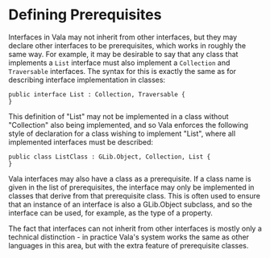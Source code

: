 # Defining Prerequisites
Interfaces in Vala may not inherit from other interfaces, but they may declare other interfaces to be prerequisites, which works in roughly the same way. For example, it may be desirable to say that any class that implements a `List` interface must also implement a `Collection` and `Traversable` interfaces. The syntax for this is exactly the same as for describing interface implementation in classes: 

```vala
public interface List : Collection, Traversable {
}
```

This definition of "List" may not be implemented in a class without "Collection" also being implemented, and so Vala enforces the following style of declaration for a class wishing to implement "List", where all implemented interfaces must be described: 

```vala
public class ListClass : GLib.Object, Collection, List {
}
```

Vala interfaces may also have a class as a prerequisite. If a class name is given in the list of prerequisites, the interface may only be implemented in classes that derive from that prerequisite class. This is often used to ensure that an instance of an interface is also a GLib.Object subclass, and so the interface can be used, for example, as the type of a property. 

The fact that interfaces can not inherit from other interfaces is mostly only a technical distinction - in practice Vala's system works the same as other languages in this area, but with the extra feature of prerequisite classes. 

